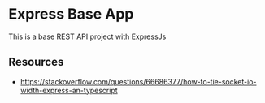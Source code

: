 # Express Base App

This is a base REST API project with ExpressJs

## Resources
* https://stackoverflow.com/questions/66686377/how-to-tie-socket-io-width-express-an-typescript